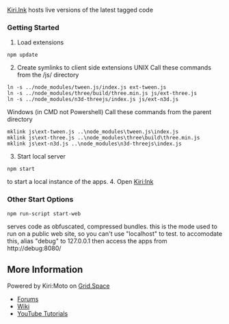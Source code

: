 [Kiri.Ink](https://kiri-ink-217817.appspot.com/kiri) hosts live versions of the latest tagged code

### Getting Started

1. Load extensions
```
npm update
```

2. Create symlinks to client side extensions
UNIX
Call these commands from the /js/ directory
```
ln -s ../node_modules/tween.js/index.js ext-tween.js
ln -s ../node_modules/three/build/three.min.js js/ext-three.js
ln -s ../node_modules/n3d-threejs/index.js js/ext-n3d.js
```
Windows (in CMD not Powershell)
Call these commands from the parent directory
```
mklink js\ext-tween.js ..\node_modules\tween.js\index.js
mklink js\ext-three.js ..\node_modules\three\build\three.min.js
mklink js\ext-n3d.js ..\node_modules\n3d-threejs\index.js
```

3. Start local server
```
npm start
```

to start a local instance of the apps.
4. Open 
[Kiri:Ink](http://localhost:8080/kiri)

### Other Start Options

```
npm run-script start-web
```
serves code as obfuscated, compressed bundles. this is the mode used to run on a public
web site, so you can't use "localhost" to test. to accomodate this, alias "debug" to 127.0.0.1
then access the apps from http://debug:8080/

## More Information

Powered by Kiri:Moto on [Grid.Space](https://grid.space)
* [Forums](https://forum.grid.space)
* [Wiki](https://github.com/GridSpace/KiriMoto/wiki)
* [YouTube Tutorials](https://www.youtube.com/c/gridspace)
